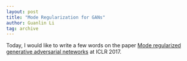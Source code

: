 ```yaml
---
layout: post
title: "Mode Regularization for GANs"
author: Guanlin Li
tag: archive
---
```


Today, I would like to write a few words on the paper [Mode regularized generative adversarial neteworks](https://arxiv.org/abs/1612.02136) at ICLR 2017. 